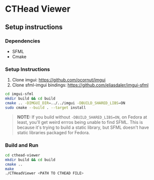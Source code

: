 # CTHead Viewer

## Setup instructions

### Dependencies

* SFML
* Cmake

### Setup Instructions

1. Clone imgui: https://github.com/ocornut/imgui
2. Clone sfml-imgui bindings: https://github.com/eliasdaler/imgui-sfml

```bash
cd imgui-sfml
mkdir build && cd build
cmake .. -DIMGUI_DIR=../../imgui -DBUILD_SHARED_LIBS=ON
sudo cmake --build . --target install
```

> **NOTE:** If you build without `-DBUILD_SHARED_LIBS=ON`, on Fedora at least, you'll get weird errros being unable to find SFML. This is because it's trying to build a static library, but SFML doesn't have static libraries packaged for Fedora.

### Build and Run

```bash
cd cthead-viewer
mkdir build && cd build
cmake ..
make
./CTHeadViewer <PATH TO CTHEAD FILE>
```